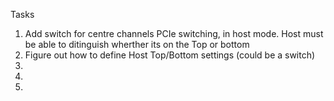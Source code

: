 Tasks

1. Add switch for centre channels PCIe switching, in host mode.  Host must be able to ditinguish wherther its on the Top or bottom
2. Figure out how to define Host Top/Bottom settings (could be a switch)
3. 
4. 
5. 
